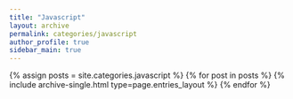 ```yaml
---
title: "Javascript"
layout: archive
permalink: categories/javascript
author_profile: true
sidebar_main: true
---
```



{% assign posts = site.categories.javascript %}
{% for post in posts %} {% include archive-single.html type=page.entries_layout %} {% endfor %}